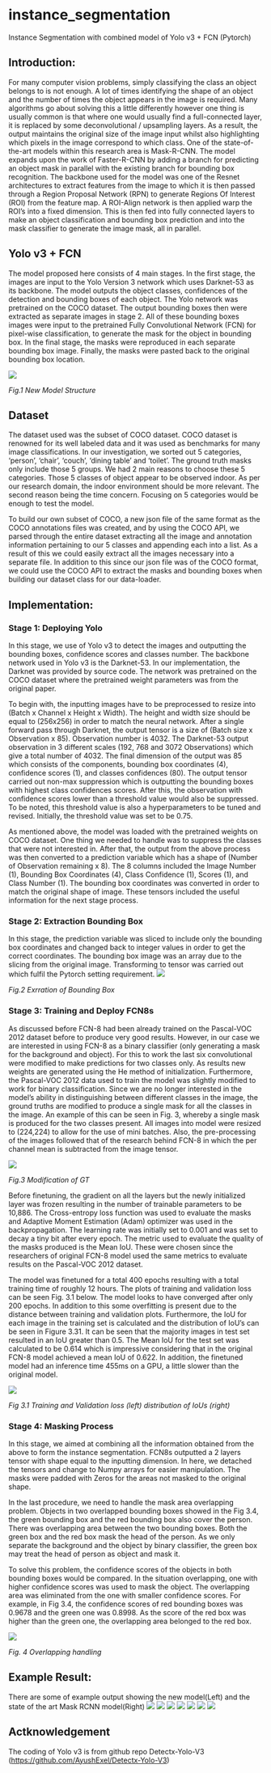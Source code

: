 # instance_segmentation
Instance Segmentation with combined model of Yolo v3 + FCN (Pytorch)

## Introduction:
For many computer vision problems, simply classifying the class an object belongs to is not enough. A lot of times identifying the shape of an object and the number of times the object appears in the image is required. Many algorithms go about solving this a little differently however one thing is usually common is that where one would usually find a full-connected layer, it is replaced by some deconvolutional / upsampling layers. As a result, the output maintains the original size of the image input whilst also highlighting which pixels in the image correspond to which class. One of the state-of-the-art models within this research area is Mask-R-CNN. The model expands upon the work of Faster-R-CNN by adding a branch for predicting an object mask in parallel with the existing branch for bounding box recognition. The backbone used for the model was one of the Resnet architectures to extract features from the image to which it is then passed through a Region Proposal Network (RPN) to generate Regions Of Interest (ROI) from the feature map. A ROI-Align network is then applied warp the ROI’s into a fixed dimension. This is then fed into fully connected layers to make an object classification and bounding box prediction and into the mask classifier to generate the image mask, all in parallel. 

## Yolo v3 + FCN
The model proposed here consists of 4 main stages. In the first stage, the images are input to the Yolo Version 3 network which uses Darknet-53 as its backbone. The model outputs the object classes, confidences of the detection and bounding boxes of each object. The Yolo network was pretrained on the COCO dataset. The output bounding boxes then were extracted as separate images in stage 2. All of these bounding boxes images were input to the pretrained Fully Convolutional Network (FCN) for pixel-wise classification, to generate the mask for the object in bounding box. In the final stage, the masks were reproduced in each separate bounding box image. Finally, the masks were pasted back to the original bounding box location. 

![](https://github.com/namm2008/instance_segmentation/blob/main/example/new%20model%20structure.png)

*Fig.1 New Model Structure*

## Dataset
The dataset used was the subset of COCO dataset. COCO dataset is renowned for its well labeled data and it was used as benchmarks for many image classifications. In our investigation, we sorted out 5 categories, ‘person’, ‘chair’, ‘couch’, ‘dining table’ and ‘toilet’. The ground truth masks only include those 5 groups. We had 2 main reasons to choose these 5 categories. Those 5 classes of object appear to be observed indoor. As per our research domain, the indoor environment should be more relevant. The second reason being the time concern. Focusing on 5 categories would be enough to test the model.

To build our own subset of COCO, a new json file of the same format as the COCO annotations files was created, and by using the COCO API, we parsed through the entire dataset extracting all the image and annotation information pertaining to our 5 classes and appending each into a list. As a result of this we could easily extract all the images necessary into a separate file. In addition to this since our json file was of the COCO format, we could use the COCO API to extract the masks and bounding boxes when building our dataset class for our data-loader.


## Implementation:
### Stage 1: Deploying Yolo
In this stage, we use of Yolo v3 to detect the images and outputting the bounding boxes, confidence scores and classes number. The backbone network used in Yolo v3 is the Darknet-53. In our implementation, the Darknet was provided by source code. The network was pretrained on the COCO dataset where the pretrained weight parameters was from the original paper. 

To begin with, the inputting images have to be preprocessed to resize into (Batch x Channel x Height x Width). The height and width size should be equal to (256x256) in order to match the neural network. After a single forward pass through Darknet, the output tensor is a size of (Batch size x Observation x 85). Observation number is 4032. The Darknet-53 output observation in 3 different scales (192, 768 and 3072 Observations) which give a total number of 4032. The final dimension of the output was 85 which consists of the components, bounding box coordinates (4), confidence scores (1), and classes confidences (80). The output tensor carried out non-max suppression which is outputting the bounding boxes with highest class confidences scores. After this, the observation with confidence scores lower than a threshold value would also be suppressed. To be noted, this threshold value is also a hyperparameters to be tuned and revised. Initially, the threshold value was set to be 0.75.

As mentioned above, the model was loaded with the pretrained weights on COCO dataset. One thing we needed to handle was to suppress the classes that were not interested in. After that, the output from the above process was then converted to a prediction variable which has a shape of (Number of Observation remaining x 8). The 8 columns included the Image Number (1), Bounding Box Coordinates (4), Class Confidence (1), Scores (1), and Class Number (1). The bounding box coordinates was converted in order to match the original shape of image. These tensors included the useful information for the next stage process. 

### Stage 2: Extraction Bounding Box
In this stage, the prediction variable was sliced to include only the bounding box coordinates and changed back to integer values in order to get the correct coordinates. The bounding box image was an array due to the slicing from the original image. Transforming to tensor was carried out which fulfil the Pytorch setting requirement. 
![](https://github.com/namm2008/instance_segmentation/blob/main/example/Extraction%20BB.png)

*Fig.2 Exrration of Bounding Box*

### Stage 3: Training and Deploy FCN8s
As discussed before FCN-8 had been already trained on the Pascal-VOC 2012 dataset before to produce very good results. However, in our case we are interested in using FCN-8 as a binary classifier (only generating a mask for the background and object). For this to work the last six convolutional were modified to make predictions for two classes only. As results new weights are generated using the He method of initialization. Furthermore, the Pascal-VOC 2012 data used to train the model was slightly modified to work for binary classification. Since we are no longer interested in the model’s ability in distinguishing between different classes in the image, the ground truths are modified to produce a single mask for all the classes in the image. An example of this can be seen in Fig. 3, whereby a single mask is produced for the two classes present. All images into model were resized to (224,224) to allow for the use of mini batches. Also, the pre-processing of the images followed that of the research behind FCN-8 in which the per channel mean is subtracted from the image tensor.

![](https://github.com/namm2008/instance_segmentation/blob/main/example/modification%20to%20GT.png)

*Fig.3 Modification of GT*

Before finetuning, the gradient on all the layers but the newly initialized layer was frozen resulting in the number of trainable parameters to be 10,886. The Cross-entropy loss function was used to evaluate the masks and Adaptive Moment Estimation (Adam) optimizer was used in the backpropagation. The learning rate was initially set to 0.001 and was set to decay a tiny bit after every epoch. The metric used to evaluate the quality of the masks produced is the Mean IoU. These were chosen since the researchers of original FCN-8 model used the same metrics to evaluate results on the Pascal-VOC 2012 dataset. 

The model was finetuned for a total 400 epochs resulting with a total training time of roughly 12 hours. The plots of training and validation loss can be seen Fig. 3.1 below. The model looks to have converged after only 200 epochs. In addition to this some overfitting is present due to the distance between training and validation plots. Furthermore, the IoU for each image in the training set is calculated and the distribution of IoU’s can be seen in Figure 3.31. It can be seen that the majority images in test set resulted in an IoU greater than 0.5. The Mean IoU for the test set was calculated to be 0.614 which is impressive considering that in the original FCN-8 model achieved a mean IoU of 0.622. In addition, the finetuned model had an inference time 455ms on a GPU, a little slower than the original model. 

![](https://github.com/namm2008/instance_segmentation/blob/main/example/Loss.png)

*Fig 3.1 Training and Validation loss (left) distribution of IoUs (right)*


### Stage 4: Masking Process
In this stage, we aimed at combining all the information obtained from the above to form the instance segmentation. FCN8s outputted a 2 layers tensor with shape equal to the inputting dimension. In here, we detached the tensors and change to Numpy arrays for easier manipulation. The masks were padded with Zeros for the areas not masked to the original shape. 

In the last procedure, we need to handle the mask area overlapping problem. Objects in two overlapped bounding boxes showed in the Fig 3.4, the green bounding box and the red bounding box also cover the person. There was overlapping area between the two bounding boxes. Both the green box and the red box mask the head of the person. As we only separate the background and the object by binary classifier, the green box may treat the head of person as object and mask it. 

To solve this problem, the confidence scores of the objects in both bounding boxes would be compared. In the situation overlapping, one with higher confidence scores was used to mask the object. The overlapping area was eliminated from the one with smaller confidence scores. For example, in Fig 3.4, the confidence scores of red bounding boxes was 0.9678 and the green one was 0.8998. As the score of the red box was higher than the green one, the overlapping area belonged to the red box. 

![](https://github.com/namm2008/instance_segmentation/blob/main/example/overlapping%20bb.png)

*Fig. 4 Overlapping handling*

## Example Result:
There are some of example output showing the new model(Left) and the state of the art Mask RCNN model(Right)
![](https://github.com/namm2008/instance_segmentation/blob/main/example/ex1.png)
![](https://github.com/namm2008/instance_segmentation/blob/main/example/ex2.png)
![](https://github.com/namm2008/instance_segmentation/blob/main/example/ex3.png)
![](https://github.com/namm2008/instance_segmentation/blob/main/example/ex4.png)
![](https://github.com/namm2008/instance_segmentation/blob/main/example/ex5.png)
![](https://github.com/namm2008/instance_segmentation/blob/main/example/ex6.png)
![](https://github.com/namm2008/instance_segmentation/blob/main/example/ex7.png)

## Actknowledgement
The coding of Yolo v3 is from github repo Detectx-Yolo-V3 (https://github.com/AyushExel/Detectx-Yolo-V3)
